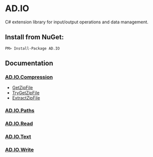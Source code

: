 # AD.IO
C# extension library for input/output operations and data management.
## Install from NuGet:
```
PM> Install-Package AD.IO
```
## Documentation
### [AD.IO.Compression](https://github.com/austindrenski/AD.IO/wiki/AD.IO.Compression)
* [GetZipFile](https://github.com/austindrenski/AD.IO/wiki/AD.IO.Compression#getzipfile)
* [TryGetZipFile](https://github.com/austindrenski/AD.IO/wiki/AD.IO.Compression#trygetzipfile)
* [ExtractZipFile](https://github.com/austindrenski/AD.IO/wiki/AD.IO.Compression#extractzipfile)

### [AD.IO.Paths](https://github.com/austindrenski/AD.IO/wiki/AD.IO.Paths)

### [AD.IO.Read](https://github.com/austindrenski/AD.IO/wiki/AD.IO.Read)

### [AD.IO.Text](https://github.com/austindrenski/AD.IO/wiki/AD.IO.Text)

### [AD.IO.Write](https://github.com/austindrenski/AD.IO/wiki/AD.IO.Write)

